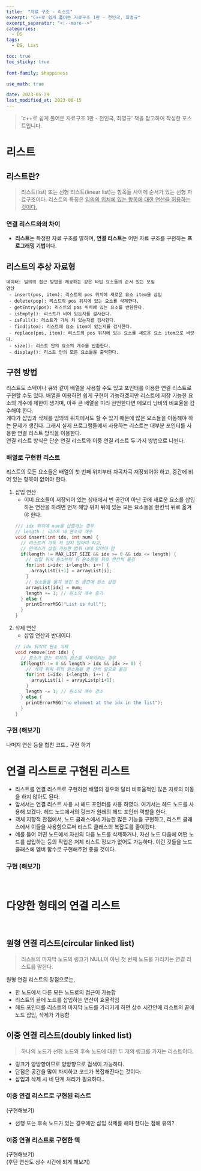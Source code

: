 ```yaml
---
title:  "자료 구조 - 리스트"
excerpt: "C++로 쉽게 풀어쓴 자료구조 1판 - 천인국, 최영규"
excerpt_separator: "<!--more-->"
categories:
  - DS
tags:
  - DS, List

toc: true
toc_sticky: true
 
font-family: $happiness

use_math: true

date: 2023-05-29
last_modified_at: 2023-08-15
---
```

> 'c++로 쉽게 풀어쓴 자료구조 1판 - 천인국, 최영규' 책을 참고하여 작성한 포스트입니다.

# 리스트
## 리스트란?
> 리스트(list) 또는 선형 리스트(linear list)는 항목들 사이에 순서가 있는 선형 자료구조이다.
> 리스트의 특징은 <u> 임의의 위치에 있는 항목에 대한 연산을 허용하는 것이다. </u> 

### 연결 리스트와의 차이
* **리스트**는 특정한 자료 구조를 말하며, **연결 리스트**는 어떤 자료 구조를 구현하는 **프로그래밍 기법**이다.

## 리스트의 추상 자료형

```
데이터: 임의의 접근 방법을 제공하는 같은 타입 요소들의 순서 있는 모임  
연산
 - insert(pos, item): 리스트의 pos 위치에 새로운 요소 item을 삽입
 - delete(pop): 리스트의 pos 위치에 있는 요소를 삭제한다.
 - getEntry(pos): 리스트의 pos 위치에 있는 요소를 반환한다.
 - isEmpty(): 리스트가 비어 있는지를 검사한다.
 - isFull(): 리스트가 가득 차 있는지를 검사한다.
 - find(item): 리스트에 요소 item이 있는지를 검사한다.
 - replace(pos, item): 리스트의 pos 위치에 있는 요소를 새로운 요소 item으로 바꾼다.
 - size(): 리스트 안의 요소의 개수를 반환한다.
 - display(): 리스트 안의 모든 요소들을 출력한다. 
```

## 구현 방법
리스트도 스택이나 큐와 같이 배열을 사용할 수도 있고 포인터를 이용한 연결 리스트로 구현할 수도 있다. 배열을 이용하면 쉽게 구현이 가능하겠지만 리스트에 저장 가능한 요소의 개수에 제한이 생기며, 아주 큰 배열을 미리 선언한다면 메모리 낭비의 비효율을 감수해야 한다.  
게다가 삽입과 삭제를 임의의 위치에서도 할 수 있기 때문에 많은 요소들을 이동해야 하는 문제가 생긴다. 그래서 실제 프로그램들에서 사용하는 리스트는 대부분 포인터를 사용한 연결 리스트 방식을 이용한다.  
연결 리스트 방식은 단순 연결 리스트와 이중 연결 리스트 두 가지 방법으로 나뉜다.

### 배열로 구현한 리스트
리스트의 모든 요소들은 배열의 첫 번째 위치부터 차곡차곡 저장되어야 하고, 중간에 비어 있는 항목이 없어야 한다.

1. 삽입 연산  
    - 이미 요소들이 저장되어 있는 상태에서 빈 공간이 아닌 곳에 새로운 요소를 삽입하는 연산을 하려면 먼저 해당 위치 뒤에 있는 모든 요소들을 한칸씩 뒤로 옮겨야 한다.  
    ```cpp
    /// idx 위치에 num을 삽입하는 경우
    // length : 리스트 내 원소의 개수 
    void insert(int idx, int num) {
      // 리스트가 가득 차 있지 않아야 하고,
      // 인덱스가 삽입 가능한 범위 내에 있어야 함
      if(length != MAX_LIST_SIZE && idx >= 0 && idx <= length) {
        // 삽입 위치 원소부터 뒤 원소들을 뒤로 한칸씩 옮김
        for(int i=idx; i<length; i++) {
          arrayList[i+1] = arrayList[i];
        }
        // 원소들을 옮겨 생긴 빈 공간에 원소 삽입
        arrayList[idx] = num; 
        length += 1; // 원소의 개수 증가
      } else {
        printErrorMSG("List is full");
      } 
    }
    ```
2. 삭제 연산
    - 삽입 연산과 반대이다.  
    ```cpp
    // idx 위치의 원소 삭제
    void remove(int idx) {
      // 원소가 없는 위치의 원소를 삭제하려는 경우
      if(length != 0 && length > idx && idx >= 0) {
        // 삭제 위치 뒤의 원소들을 한 칸씩 앞으로 옮김
        for(int i=idx; i<length; i++) {
          arrayList[i] = arrayListp[i+1];
        }
        length -= 1; // 원소의 개수 감소
      } else {
        printErrorMSG("no element at the idx in the list");
      }
    }
    ```

### 구현 (해보기)
나머지 연산 등을 합친 코드.. 구현 하기



# 연결 리스트로 구현된 리스트
* 리스트를 연결 리스트로 구현하면 배열의 경우와 달리 비효율적인 많은 자료의 이동을 하지 않아도 된다.
* 앞서서는 연결 리스트 사용 시 헤드 포인터를 사용 하였다. 여기서는 헤드 노드를 사용해 보겠다. 헤드 노드에서의 링크가 원래의 헤드 포인터 역할을 한다.
* 객체 지향적 관점에서, 노드 클래스에서 가능한 많은 기능을 구현하고, 리스트 클래스에서 이들을 사용함으로써 리스트 클래스의 복잡도를 줄이겠다.
* 예를 들어 어떤 노드에서 자신의 다음 노드를 삭제하거나, 자신 노드 다음에 어떤 노드를 삽입하는 등의 작업은 저체 리스트 정보가 없어도 가능하다. 이런 것들을 노드 클래스에 멤버 함수로 구현해주면 좋을 것이다.

### 구현 (해보기)

<br>

# 다양한 형태의 연결 리스트

<br>

## 원형 연결 리스트(circular linked list)
> 리스트의 마지막 노드의 링크가 NULL이 아닌 첫 번째 노드를 가리키는 연결 리스트를 말한다.

원형 연결 리스트의 장점으로는,
* 한 노드에서 다른 모든 노드로의 접근이 가능함
* 리스트의 끝에 노드를 삽입하는 연산이 효율적임
* 헤드 포인터를 리스트의 마지막 노드를 가리키게 하면 상수 시간안에 리스트의 끝에 노드 삽입, 삭제가 가능함

## 이중 연결 리스트(doubly linked list)
> 하나의 노드가 선행 노드와 후속 노드에 대한 두 개의 링크를 가지는 리스트이다.  
* 링크가 양방향이므로 양방향으로 검색이 가능하다.
* 단점은 공간을 많이 차지하고 코드가 복잡해진다는 것이다.
* 삽입과 삭제 시 네 단계 처리가 필요하다..
### 이중 연결 리스트로 구현된 리스트
(구현해보기)
* 선행 또는 후속 노드가 있는 경우에만 삽입 삭제를 해야 한다는 점에 유의?
### 이중 연결 리스트로 구현한 덱
(구현해보기)  
(후단 연산도 상수 시간에 되게 해보기)